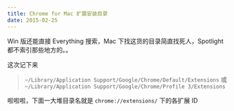 ```yaml
---
title: Chrome for Mac 扩展安装目录
date: 2015-02-25
---
```


Win 版还能直接 Everything 搜索，Mac 下找这货的目录简直找死人，Spotlight 都不索引那些地方的。。

这次记下来

> `~/Library/Application Support/Google/Chrome/Default/Extensions`
或
`~/Library/Application Support/Google/Chrome/Profile 3/Extensions`


啦啦啦，下面一大堆目录名就是 `chrome://extensions/` 下的各扩展 ID